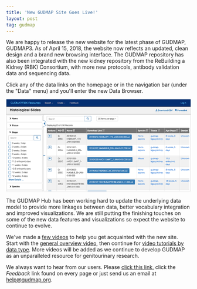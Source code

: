 ```yaml
---
title: 'New GUDMAP Site Goes Live!'
layout: post
tag: gudmap
---
```


We are happy to release the new website for the latest phase of GUDMAP, GUDMAP3. As of April 15, 2018, the website now reflects an updated, clean design and a brand new browsing interface. The GUDMAP repository has also been integrated with the new kidney repository from the ReBuilding a Kidney (RBK) Consortium, with more new protocols, antibody validation data and sequencing data.

Click any of the data links on the homepage or in the navigation bar (under the "Data" menu) and you'll enter the new Data Browser.

![Screenshot of the new GUDMAP/RBK Data Browser](/assets/img/news/data-browser-screenshot.png)

The GUDMAP Hub has been working hard to update the underlying data model to provide more linkages between data, better vocabulary integration and improved visualizations. We are still putting the finishing touches on some of the new data features and visualizations so expect the website to continue to evolve.

We've made a [few videos](https://github.com/informatics-isi-edu/gudmap-rbk/wiki/Using-the-GUDMAP-RBK-Data-Browser) to help you get acquainted with the new site. Start with the [general overview video](https://www.youtube.com/watch?v=sBgHkdFLfp4&t=5s), then continue for [video tutorials by data type](https://github.com/informatics-isi-edu/gudmap-rbk/wiki/Using-the-GUDMAP-RBK-Data-Browser). More videos will be added as we continue to develop GUDMAP as an unparalleled resource for genitourinary research.

We always want to hear from our users. Please [click this link](https://isrd.wufoo.com/forms/s11zsu750g4r50y/), click the _Feedback_ link found on every page or just send us an email at [help@gudmap.org](mailto:help@gudmap.org).
